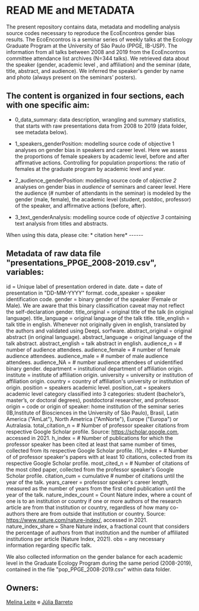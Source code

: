 

# READ ME and METADATA

The present repository contains data, metadata and modelling analysis source codes necessary to reproduce the EcoEncontros gender bias results. The EcoEncontros is a seminar series of weekly talks at the Ecology Graduate Program at the University of São Paulo (PPGE, IB-USP). The information from all talks between 2008 and 2019 from the EcoEncontros committee attendance list archives (N=344 talks). We retrieved data about the speaker (gender, academic level , and affiliation) and the seminar (date, title, abstract, and audience). We inferred the speaker's gender by name and photo (always present on the seminars’ posters).

## The content is organized in four sections, each with one specific aim:

-   0_data_summary: data description, wrangling and summary statistics, that starts with raw presentations data from 2008 to 2019 (data folder, see metadata below).

-   1_speakers_genderPosition: modelling source code of objective 1 analyses on gender bias in speakers and career level.
    Here we assess the proportions of female speakers by academic level, before and after affirmative actions.
    Controlling for population proportions: the ratio of females at the graduate program by academic level and year.

-   2_audience_genderPosition: modelling source code of *objective 2* analyses on gender bias in *audience* of seminars and career level.
    Here the audience (\# number of attendants in the seminar) is modeled by the gender (male, female), the academic level (student, postdoc, professor) of the speaker, and affirmative actions (before, after).

-   3_text_genderAnalysis: modelling source code of *objective 3* containing text analysis from titles and abstracts.

When using this data, please cite: \* citation here\* ------

## Metadata of raw data file "presentations_PPGE_2008-2019.csv", variables:

id = Unique label of presentation ordered in date.
date = date of presentation in "DD-MM-YYYY" format.
code_speaker = speaker identification code.
gender = binary gender of the speaker (Female or Male).
We are aware that this binary classification caveat may not reflect the self-declaration gender.
title_original = original title of the talk (in original language).
title_language = original language of the talk title.
title_english = talk title in english.
Whenever not originally given in english, translated by the authors and validated using DeepL sorfware.
abstract_original = original abstract (in original language).
abstract_language = original language of the talk abstract.
abstract_english = talk abstract in english.
audience_n = \# number of audience attendees.
audience_female = \# number of female audience attendees.
audience_male = \# number of male audience attendees.
audience_NA = \# number audience attendees of unidentified binary gender.
department = institutional department of affiliation origin.
institute = institute of affiliation origin.
university = university or institution of affiliation origin.
country = country of affiliation's university or institution of origin.
position = speakers academic level.
position_cat = speakers academic level category classified into 3 categories: student (bachelor’s, master’s, or doctoral degrees), postdoctoral researcher, and professor.
origin = code or origin of speaker: home institution of the seminar series (IB,Institute of Biosciences in the University of São Paulo), Brasil, Latin America ("AmLat"), North Ametrica ("AmNorte"), Europe ("Europa") or Autralasia.
total_citation_n = \# Number of professor speaker citations from respective Google Scholar profile.
Source: <https://scholar.google.com>, accessed in 2021.
h_index = \# Number of publications for which the professor speaker has been cited at least that same number of times, collected from its respective Google Scholar profile.
i10_index = \# Number of of professor speaker's papers with at least 10 citations, collected from its respective Google Scholar profile.
most_cited_n = \# Number of citations of the most cited paper, collected from the professor speaker's Google Scholar profile.
citation_cum = cumulative \# number of citations until the year of the talk.
years_career = professor speaker's career length, measured as the number of years from the first cited publication until the year of the talk.
nature_index_count = Count Nature index, where a count of one is to an institution or country if one or more authors of the research article are from that institution or country, regardless of how many co-authors there are from outside that institution or country.
Source: <https://www.nature.com/nature-index/>, accessed in 2021.
nature_index_share = Share Nature index, a fractional count that considers the percentage of authors from that institution and the number of affiliated institutions per article (Nature Index, 2021).
obs = any necessary information regarding specific talk.

We also collected information on the gender balance for each academic level in the Graduate Ecology Program during the same period (2008-2019), contained in the file "pop_PPGE_2008-2019.csv" within data folder.

## Owners:

[Melina Leite](https://melinaleite.weebly.com/) e [Júlia Barreto](barretoj@usp.br)
